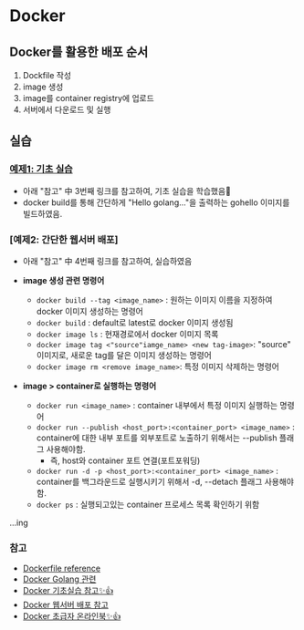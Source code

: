 # Docker

## Docker를 활용한 배포 순서
1. Dockfile 작성
2. image 생성
3. image를 container registry에 업로드
4. 서버에서 다운로드 및 실행 

## 실습

### [예제1: 기초 실습](https://github.com/sujiny-tech/TIL/blob/main/ETC/Docker/1.%20test_docker/Dockerfile)
+ 아래 "참고" 中 3번째 링크를 참고하여, 기초 실습을 학습했음📝
+ docker build를 통해 간단하게 "Hello golang..."을 출력하는 gohello 이미지를 빌드하였음. 

### [예제2: 간단한 웹서버 배포]
+ 아래 "참고" 中 4번째 링크를 참고하여, 실습하였음

+ **image 생성 관련 명령어**
   + `docker build --tag <image_name>` : 원하는 이미지 이름을 지정하여 docker 이미지 생성하는 명령어
   + `docker build` : default로 latest로 docker 이미지 생성됨 
   + `docker image ls` : 현재경로에서 docker 이미지 목록
   + `docker image tag <"source"iamge_name> <new tag-image>`: "source" 이미지로, 새로운 tag를 달은 이미지 생성하는 명령어
   + `docker image rm <remove image_name>`: 특정 이미지 삭제하는 명령어

+ **image > container로 실행하는 명령어**
   + `docker run <image_name>` : container 내부에서 특정 이미지 실행하는 명령어
   + `docker run --publish <host_port>:<container_port> <image_name>` : container에 대한 내부 포트를 외부포트로 노출하기 위해서는 --publish 플래그 사용해야함. 
      + 즉, host와 container 포트 연결(포트포워딩)
   + `docker run -d -p <host_port>:<container_port> <image_name>` : container를 백그라운드로 실행시키기 위해서 -d, --detach 플래그 사용해야 함.
   + `docker ps` : 실행되고있는 container 프로세스 목록 확인하기 위함

...ing

### 참고
+ [Dockerfile reference](https://docs.docker.com/engine/reference/builder/)
+ [Docker Golang 관련](https://docs.docker.com/language/golang/build-images/)
+ [Docker 기초실습 참고✨👍](https://nayoungs.tistory.com/entry/Docker-Docker%EC%97%90-Go-%EB%B0%B0%ED%8F%AC%ED%95%98%EA%B8%B0)
+ [Docker 웹서버 배포 참고](https://docs.docker.com/language/golang/build-images/)
+ [Docker 초급자 온라인북✨👍](http://www.pyrasis.com/private/2014/11/30/publish-docker-for-the-really-impatient-book)
